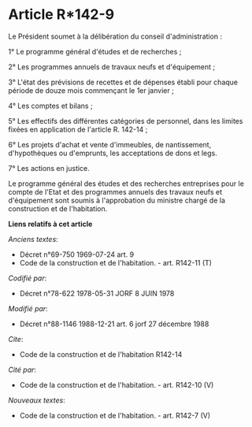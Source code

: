 # Article R*142-9

Le Président soumet à la délibération du conseil d'administration :

1° Le programme général d'études et de recherches ;

2° Les programmes annuels de travaux neufs et d'équipement ;

3° L'état des prévisions de recettes et de dépenses établi pour chaque période de douze mois commençant le 1er janvier ;

4° Les comptes et bilans ;

5° Les effectifs des différentes catégories de personnel, dans les limites fixées en application de l'article R. 142-14 ;

6° Les projets d'achat et vente d'immeubles, de nantissement, d'hypothèques ou d'emprunts, les acceptations de dons et legs.

7° Les actions en justice.

Le programme général des études et des recherches entreprises pour le compte de l'Etat et des programmes annuels des travaux
neufs et d'équipement sont soumis à l'approbation du ministre chargé de la construction et de l'habitation.

**Liens relatifs à cet article**

_Anciens textes_:

  - Décret n°69-750 1969-07-24 art. 9
  - Code de la construction et de l'habitation. - art. R142-11 (T)

_Codifié par_:

  - Décret n°78-622 1978-05-31 JORF 8 JUIN 1978

_Modifié par_:

  - Décret n°88-1146 1988-12-21 art. 6 jorf 27 décembre 1988

_Cite_:

  - Code de la construction et de l'habitation R142-14

_Cité par_:

  - Code de la construction et de l'habitation. - art. R142-10 (V)

_Nouveaux textes_:

  - Code de la construction et de l'habitation. - art. R142-7 (V)
